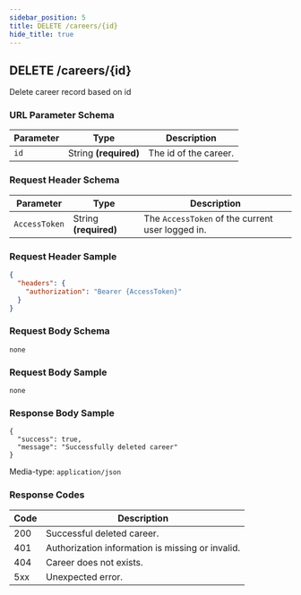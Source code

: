 ```yaml
---
sidebar_position: 5
title: DELETE /careers/{id}
hide_title: true
---
```


## DELETE /careers/{id}
Delete career record based on id

### URL Parameter Schema
| Parameter   | Type                    | Description                 |
| ---------   | -------                 | -----------                 |
| `id`        | String **(required)**   | The id of the career.       |

### Request Header Schema
| Parameter     | Type                  | Description                                       |
| ------------  | --------------------- | ------------------------------------------------  |
| `AccessToken` | String **(required)** | The `AccessToken` of the current user logged in.  |

### Request Header Sample
```json
{
  "headers": {
    "authorization": "Bearer {AccessToken}"
  }
}
```

### Request Body Schema
`none`

### Request Body Sample
`none`

### Response Body Sample
```
{
  "success": true,
  "message": "Successfully deleted career"
}
```
Media-type: `application/json`

### Response Codes
| Code  | Description                                               |
| ----  | -----------                                               |
| 200   | Successful deleted career.                                |
| 401   | Authorization information is missing or invalid.          | 
| 404   | Career does not exists.                                   | 
| 5xx   | Unexpected error.                                         |
